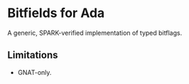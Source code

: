 # Bitfields for Ada

A generic, SPARK-verified implementation of typed bitflags.

## Limitations

* GNAT-only.
